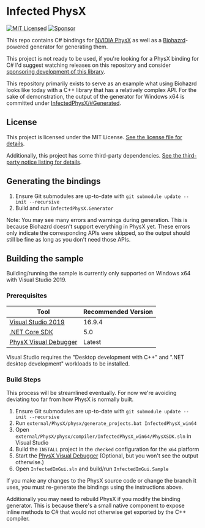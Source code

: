 # Infected PhysX

[![MIT Licensed](https://img.shields.io/github/license/infectedlibraries/infectedphysx?style=flat-square)](LICENSE.txt)
[![Sponsor](https://img.shields.io/badge/sponsor-%E2%9D%A4-lightgrey?logo=github&style=flat-square)](https://github.com/sponsors/PathogenDavid)

This repo contains C# bindings for [NVIDIA PhysX](https://github.com/InfectedLibraries/PhysX) as well as a [Biohazrd](https://github.com/InfectedLibraries/Biohazrd)-powered generator for generating them.

This project is not ready to be used, if you're looking for a PhysX binding for C# I'd suggest watching releases on this repository and consider [sponsoring development of this library](https://github.com/sponsors/PathogenDavid).

This repository primarily exists to serve as an example what using Biohazrd looks like today with a C++ library that has a relatively complex API. For the sake of demonstration, the output of the generator for Windows x64 is committed under [InfectedPhysX/#Generated](InfectedPhysX/#Generated).

## License

This project is licensed under the MIT License. [See the license file for details](LICENSE.txt).

Additionally, this project has some third-party dependencies. [See the third-party notice listing for details](THIRD-PARTY-NOTICES.md).

## Generating the bindings

1. Ensure Git submodules are up-to-date with `git submodule update --init --recursive`
2. Build and run `InfectedPhysX.Generator`

Note: You may see many errors and warnings during generation. This is because Biohazrd doesn't support everything in PhysX yet. These errors only indicate the corresponding APIs were skipped, so the output should still be fine as long as you don't need those APIs.

## Building the sample

Building/running the sample is currently only supported on Windows x64 with Visual Studio 2019.

### Prerequisites

Tool | Recommended Version
-----|--------------------
[Visual Studio 2019](https://visualstudio.microsoft.com/vs/) | 16.9.4
[.NET Core SDK](http://dot.net/) | 5.0
[PhysX Visual Debugger](https://developer.nvidia.com/physx-visual-debugger) | Latest

Visual Studio requires the "Desktop development with C++" and  ".NET desktop development" workloads to be installed.

### Build Steps

This process will be streamlined eventually. For now we're avoiding deviating too far from how PhysX is normally built.

1. Ensure Git submodules are up-to-date with `git submodule update --init --recursive`
2. Run `external/PhysX/physx/generate_projects.bat InfectedPhysX_win64`
3. Open `external/PhysX/physx/compiler/InfectedPhysX_win64/PhysXSDK.sln` in Visual Studio
4. Build the `INSTALL` project in the `checked` configuration for the `x64` platform
5. Start the [PhysX Visual Debugger](https://developer.nvidia.com/physx-visual-debugger) (Optional, but you won't see the output otherwise.)
6. Open `InfectedImGui.sln` and build/run `InfectedImGui.Sample`

If you make any changes to the PhysX source code or change the branch it uses, you must re-generate the bindings using the instructions above.

Additionally you may need to rebuild PhysX if you modify the binding generator. This is because there's a small native component to expose inline methods to C# that would not otherwise get exported by the C++ compiler.
